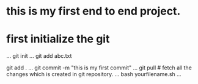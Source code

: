# this is my first end to end project.
# first initialize the git
...
git init
...
git add abc.txt

git add .
...
git commit -m "this is my first commit"
...
git pull # fetch all the changes which is created in git repository.
...
bash yourfilename.sh
...

